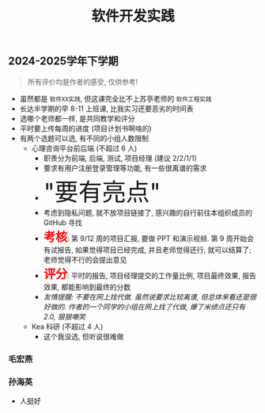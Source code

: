 ﻿---
title: 软件开发实践
---

## 2024-2025学年下学期

> 所有评价均是作者的感受, 仅供参考!

- 虽然都是 `软件XX实践`, 但这课完全比不上苏亭老师的 `软件工程实践`
- 长达半学期的早 8-11 上班课, 比我实习还要恶劣的时间表
- 选哪个老师都一样, 是共同教学和评分
- 平时要上传每周的进度 (项目计划书啊啥的)
- 有两个选题可以选, 有不同的小组人数限制
  - 心理咨询平台前后端 (不超过 6 人)
    - 职责分为前端, 后端, 测试, 项目经理 (建议 2/2/1/1)
    - 要求有用户注册登录管理等功能, 有一些很离谱的需求
    - <font size='10'>"要有亮点"</font>
    - 考虑到隐私问题, 就不放项目链接了, 感兴趣的自行前往本组织成员的 GitHub 寻找
    - **<font color='red' size='5'>考核</font>**: 第 9/12 周的项目汇报, 要做 PPT 和演示视频. 第 9 周开始会有试报告, 如果觉得项目已经完成, 并且老师觉得还行, 就可以结算了; 老师觉得不行的会提出意见
    - **<font color='red' size='5'>评分</font>**: 平时的报告, 项目经理提交的工作量比例, 项目最终效果, 报告效果, 都能影响到最终的分数
    - *友情提醒: 不要在网上找代做. 虽然说要求比较离谱, 但总体来看还是很好做的. 作者的一个同学的小组在网上找了代做, 爆了米绩点还只有 2.0, 狠狠嘲笑*
  - Kea 科研 (不超过 4 人)
    - 这个我没选, 但听说很难做

### 毛宏燕

### 孙海英

- 人挺好
